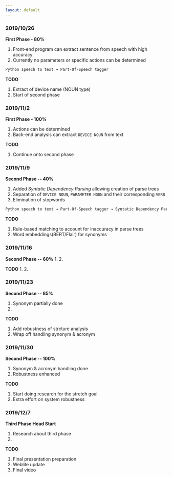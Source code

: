 ```yaml
---
layout: default
---
```


### 2019/10/26

**First Phase - 80%**
1. Front-end program can extract sentence from speech with high accuracy 
3. Currently no parameters or specific actions can be determined

```markdown
Python speech to text → Part-Of-Speech tagger
```

**TODO**
1. Extract of device name (NOUN type)
2. Start of second phase

### 2019/11/2

**First Phase - 100%**
1. Actions can be determined
2. Back-end analysis can extract `DEVICE NOUN` from text 


**TODO**
1. Continue onto second phase


### 2019/11/9

**Second Phase -- 40%**
1. Added *Syntatic Dependency Parsing* allowing creation of parse trees
2. Separation of `DEVICE NOUN`, `PARAMETER NOUN` and their corresponding `VERB`
3. Elimination of stopwords

```markdown
Python speech to text → Part-Of-Speech tagger → Syntatic Dependency Parser → Rule Matching
```


**TODO**
1. Rule-based matching to account for inaccuracy in parse trees
2. Word embeddings(BERT/Flair) for synonyms

### 2019/11/16

**Second Phase -- 60%**
1. 
2. 



**TODO**
1. 
2. 

### 2019/11/23

**Second Phase -- 85%**
1. Synonym partially done
2. 


**TODO**
1. Add robustness of strcture analysis
2. Wrap off handling synonym & acronym

### 2019/11/30

**Second Phase -- 100%**
1. Synonym & acronym handling done
2. Robustness enhanced



**TODO**
1. Start doing research for the stretch goal
2. Extra effort on system robustness

### 2019/12/7

**Third Phase Head Start**
1. Research about third phase
2. 



**TODO**
1. Final presentation preparation
2. Weblite update
2. Final video
